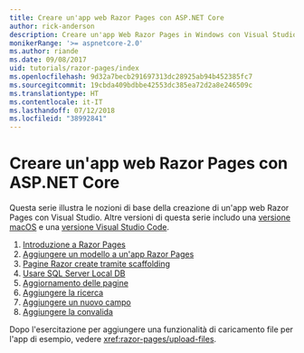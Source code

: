 ```yaml
---
title: Creare un'app web Razor Pages con ASP.NET Core
author: rick-anderson
description: Creare un'app Web Razor Pages in Windows con Visual Studio, ASP.NET Core ed EF Core.
monikerRange: '>= aspnetcore-2.0'
ms.author: riande
ms.date: 09/08/2017
uid: tutorials/razor-pages/index
ms.openlocfilehash: 9d32a7becb291697313dc28925ab94b452385fc7
ms.sourcegitcommit: 19cbda409bdbbe42553dc385ea72d2a8e246509c
ms.translationtype: HT
ms.contentlocale: it-IT
ms.lasthandoff: 07/12/2018
ms.locfileid: "38992841"
---
```

# <a name="create-a-razor-pages-web-app-with-aspnet-core"></a>Creare un'app web Razor Pages con ASP.NET Core

Questa serie illustra le nozioni di base della creazione di un'app web Razor Pages con Visual Studio. Altre versioni di questa serie includo una [versione macOS](xref:tutorials/razor-pages-mac/index) e una [versione Visual Studio Code](xref:tutorials/razor-pages-vsc/index).

1. [Introduzione a Razor Pages](xref:tutorials/razor-pages/razor-pages-start)
1. [Aggiungere un modello a un'app Razor Pages](xref:tutorials/razor-pages/model)
1. [Pagine Razor create tramite scaffolding](xref:tutorials/razor-pages/page)
1. [Usare SQL Server Local DB](xref:tutorials/razor-pages/sql)
1. [Aggiornamento delle pagine](xref:tutorials/razor-pages/da1)
1. [Aggiungere la ricerca](xref:tutorials/razor-pages/search)
1. [Aggiungere un nuovo campo](xref:tutorials/razor-pages/new-field)
1. [Aggiungere la convalida](xref:tutorials/razor-pages/validation)

Dopo l'esercitazione per aggiungere una funzionalità di caricamento file per l'app di esempio, vedere <xref:razor-pages/upload-files>.
